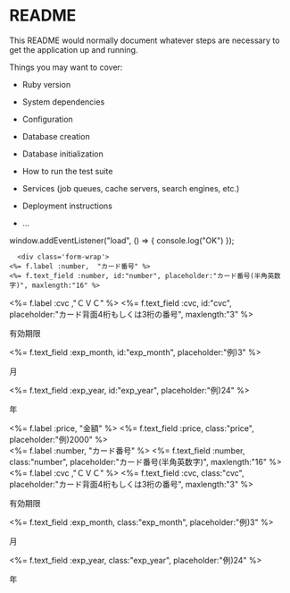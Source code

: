 # README

This README would normally document whatever steps are necessary to get the
application up and running.

Things you may want to cover:

* Ruby version

* System dependencies

* Configuration

* Database creation

* Database initialization

* How to run the test suite

* Services (job queues, cache servers, search engines, etc.)

* Deployment instructions

* ...

window.addEventListener("load", () => {
  console.log("OK")
});


      <div class='form-wrap'>
    <%= f.label :number,  "カード番号" %>
    <%= f.text_field :number, id:"number", placeholder:"カード番号(半角英数字)", maxlength:"16" %>
  </div>
  <div class='form-wrap'>
    <%= f.label :cvc ,"ＣＶＣ" %>
    <%= f.text_field :cvc, id:"cvc", placeholder:"カード背面4桁もしくは3桁の番号", maxlength:"3" %>
  </div>
  <div class='form-wrap'>
    <p>有効期限</p>
    <div class='input-expiration-date-wrap'>
      <%= f.text_field :exp_month, id:"exp_month", placeholder:"例)3" %>
      <p>月</p>
      <%= f.text_field :exp_year, id:"exp_year", placeholder:"例)24" %>
      <p>年</p>
    </div>
  </div>





   <div class='form-wrap'>
    <%= f.label :price, "金額" %>
    <%= f.text_field :price, class:"price", placeholder:"例)2000" %>
  </div>
  <div class='form-wrap'>
    <%= f.label :number,  "カード番号" %>
    <%= f.text_field :number, class:"number", placeholder:"カード番号(半角英数字)", maxlength:"16" %>
  </div>
  <div class='form-wrap'>
    <%= f.label :cvc ,"ＣＶＣ" %>
    <%= f.text_field :cvc, class:"cvc", placeholder:"カード背面4桁もしくは3桁の番号", maxlength:"3" %>
  </div>
  <div class='form-wrap'>
    <p>有効期限</p>
    <div class='input-expiration-date-wrap'>
      <%= f.text_field :exp_month, class:"exp_month", placeholder:"例)3" %>
      <p>月</p>
      <%= f.text_field :exp_year, class:"exp_year", placeholder:"例)24" %>
      <p>年</p>
    </div>

